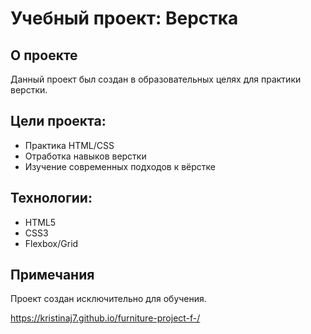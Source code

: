 # Учебный проект: Верстка

## О проекте
Данный проект был создан в образовательных целях для практики верстки. 


## Цели проекта:
- Практика HTML/CSS
- Отработка навыков верстки
- Изучение современных подходов к вёрстке


## Технологии:
- HTML5
- CSS3
- Flexbox/Grid

## Примечания
Проект создан исключительно для  обучения.

https://kristinaj7.github.io/furniture-project-f-/